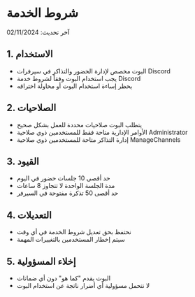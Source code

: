 # شروط الخدمة
آخر تحديث: 02/11/2024

## 1. الاستخدام
- البوت مخصص لإدارة الحضور والتذاكر في سيرفرات Discord
- يجب استخدام البوت وفقاً لشروط خدمة Discord
- يحظر إساءة استخدام البوت أو محاولة اختراقه

## 2. الصلاحيات
- يتطلب البوت صلاحيات محددة للعمل بشكل صحيح
- الأوامر الإدارية متاحة فقط للمستخدمين ذوي صلاحية Administrator
- إدارة التذاكر متاحة للمستخدمين ذوي صلاحية ManageChannels

## 3. القيود
- حد أقصى 10 جلسات حضور في اليوم
- مدة الجلسة الواحدة لا تتجاوز 8 ساعات
- حد أقصى 50 تذكرة مفتوحة في السيرفر

## 4. التعديلات
- نحتفظ بحق تعديل شروط الخدمة في أي وقت
- سيتم إخطار المستخدمين بالتغييرات المهمة

## 5. إخلاء المسؤولية
- البوت يقدم "كما هو" دون أي ضمانات
- لا نتحمل مسؤولية أي أضرار ناتجة عن استخدام البوت 
